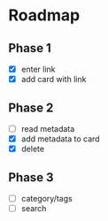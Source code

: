 # Roadmap

## Phase 1

- [x] enter link
- [x] add card with link

## Phase 2

- [ ] read metadata
- [x] add metadata to card
- [x] delete

## Phase 3

- [ ] category/tags
- [ ] search
